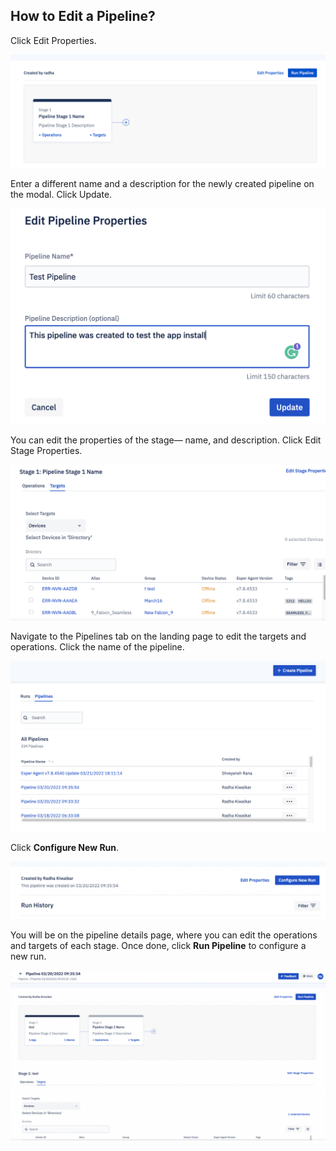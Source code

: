 ## How to Edit a Pipeline?

Click Edit Properties. 

![](./image/edit/1-edit.png)

Enter a different name and a description for the newly created pipeline on the modal. Click Update.

![](./image/edit/2-enterdetails.png)


You can edit the properties of the stage— name, and description. Click Edit Stage Properties.

![](./image/edit/3-device.png)

Navigate to the Pipelines tab on the landing page to edit the targets and operations. Click the name of the pipeline.

  

![](./image/edit/4-pipelines.png)

Click **Configure New Run**.

  

![](./image/edit/5-configureRun.png)

You will be on the pipeline details page, where you can edit the operations and targets of each stage. Once done, click **Run Pipeline** to configure a new run.

  

![](./image/edit/6-pipelineRun.png)

